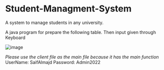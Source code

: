 # Student-Managment-System
A system to manage students in any university.


A  java program for prepare the following table. Then input given through 
Keyboard


![image](https://user-images.githubusercontent.com/70374999/214208505-3d5eb617-bf6a-45ef-a1db-8fd1e67ca94b.png)

*Please use the client file as the main file because it has the main function*
UserName: SaifAlmajd
Password: Admin2022

